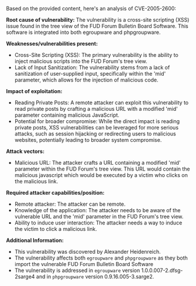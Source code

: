 Based on the provided content, here's an analysis of CVE-2005-2600:

**Root cause of vulnerability:**
The vulnerability is a cross-site scripting (XSS) issue found in the tree view of the FUD Forum Bulletin Board Software. This software is integrated into both egroupware and phpgroupware.

**Weaknesses/vulnerabilities present:**
- Cross-Site Scripting (XSS): The primary vulnerability is the ability to inject malicious scripts into the FUD Forum's tree view.
- Lack of Input Sanitization: The vulnerability stems from a lack of sanitization of user-supplied input, specifically within the 'mid' parameter, which allows for the injection of malicious code.

**Impact of exploitation:**
- Reading Private Posts: A remote attacker can exploit this vulnerability to read private posts by crafting a malicious URL with a modified 'mid' parameter containing malicious JavaScript.
- Potential for broader compromise: While the direct impact is reading private posts, XSS vulnerabilities can be leveraged for more serious attacks, such as session hijacking or redirecting users to malicious websites, potentially leading to broader system compromise.

**Attack vectors:**
- Malicious URL: The attacker crafts a URL containing a modified 'mid' parameter within the FUD Forum's tree view. This URL would contain the malicious javascript which would be executed by a victim who clicks on the malicious link.

**Required attacker capabilities/position:**
- Remote attacker: The attacker can be remote.
- Knowledge of the application: The attacker needs to be aware of the vulnerable URL and the 'mid' parameter in the FUD Forum's tree view.
- Ability to induce user interaction: The attacker needs a way to induce the victim to click a malicious link.

**Additional Information:**
- This vulnerability was discovered by Alexander Heidenreich.
- The vulnerability affects both `egroupware` and `phpgroupware` as they both import the vulnerable FUD Forum Bulletin Board Software
- The vulnerability is addressed in `egroupware` version 1.0.0.007-2.dfsg-2sarge4 and in `phpgroupware` version 0.9.16.005-3.sarge2.